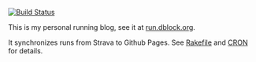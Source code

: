 [![Build Status](https://travis-ci.org/dblock/run.dblock.org.svg?branch=gh-pages)](https://travis-ci.org/dblock/run.dblock.org)

This is my personal running blog, see it at [run.dblock.org](http://run.dblock.org).

It synchronizes runs from Strava to Github Pages. See [Rakefile](Rakefile) and [CRON](CRON.md) for details.
